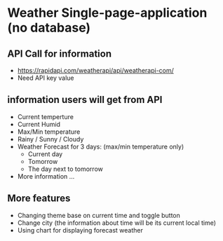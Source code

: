 # Weather Single-page-application (no database)

## API Call for information 
- https://rapidapi.com/weatherapi/api/weatherapi-com/
- Need API key value 
  
## information users will get from API
- Current temperture
- Current Humid
- Max/Min temperature 
- Rainy / Sunny / Cloudy
- Weather Forecast for 3 days: (max/min temperature only)
  - Current day
  - Tomorrow
  - The day next to tomorrow
- More information ...

## More features
- Changing theme base on current time and toggle button
- Change city (the information about time will be its current local time)   
- Using chart for displaying forecast weather
